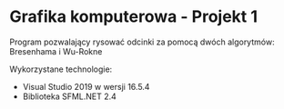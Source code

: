 # Grafika komputerowa - Projekt 1

Program pozwalający rysować odcinki za pomocą dwóch algorytmów: Bresenhama i Wu-Rokne

Wykorzystane technologie:
- Visual Studio 2019 w wersji 16.5.4
- Biblioteka SFML.NET 2.4